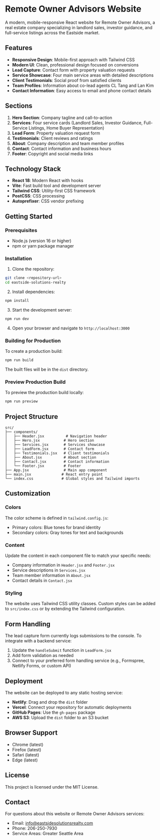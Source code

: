 # Remote Owner Advisors Website

A modern, mobile-responsive React website for Remote Owner Advisors, a real estate company specializing in landlord sales, investor guidance, and full-service listings across the Eastside market.

## Features

- **Responsive Design**: Mobile-first approach with Tailwind CSS
- **Modern UI**: Clean, professional design focused on conversions
- **Lead Capture**: Contact form with property valuation requests
- **Service Showcase**: Four main service areas with detailed descriptions
- **Client Testimonials**: Social proof from satisfied clients
- **Team Profiles**: Information about co-lead agents CL Tang and Lan Kim
- **Contact Information**: Easy access to email and phone contact details

## Sections

1. **Hero Section**: Company tagline and call-to-action
2. **Services**: Four service cards (Landlord Sales, Investor Guidance, Full-Service Listings, Home Buyer Representation)
3. **Lead Form**: Property valuation request form
4. **Testimonials**: Client reviews and ratings
5. **About**: Company description and team member profiles
6. **Contact**: Contact information and business hours
7. **Footer**: Copyright and social media links

## Technology Stack

- **React 18**: Modern React with hooks
- **Vite**: Fast build tool and development server
- **Tailwind CSS**: Utility-first CSS framework
- **PostCSS**: CSS processing
- **Autoprefixer**: CSS vendor prefixing

## Getting Started

### Prerequisites

- Node.js (version 16 or higher)
- npm or yarn package manager

### Installation

1. Clone the repository:
```bash
git clone <repository-url>
cd eastside-solutions-realty
```

2. Install dependencies:
```bash
npm install
```

3. Start the development server:
```bash
npm run dev
```

4. Open your browser and navigate to `http://localhost:3000`

### Building for Production

To create a production build:

```bash
npm run build
```

The built files will be in the `dist` directory.

### Preview Production Build

To preview the production build locally:

```bash
npm run preview
```

## Project Structure

```
src/
├── components/
│   ├── Header.jsx          # Navigation header
│   ├── Hero.jsx           # Hero section
│   ├── Services.jsx       # Services showcase
│   ├── LeadForm.jsx       # Contact form
│   ├── Testimonials.jsx   # Client testimonials
│   ├── About.jsx          # About section
│   ├── Contact.jsx        # Contact information
│   └── Footer.jsx         # Footer
├── App.jsx                # Main app component
├── main.jsx              # React entry point
└── index.css             # Global styles and Tailwind imports
```

## Customization

### Colors
The color scheme is defined in `tailwind.config.js`:
- Primary colors: Blue tones for brand identity
- Secondary colors: Gray tones for text and backgrounds

### Content
Update the content in each component file to match your specific needs:
- Company information in `Header.jsx` and `Footer.jsx`
- Service descriptions in `Services.jsx`
- Team member information in `About.jsx`
- Contact details in `Contact.jsx`

### Styling
The website uses Tailwind CSS utility classes. Custom styles can be added to `src/index.css` or by extending the Tailwind configuration.

## Form Handling

The lead capture form currently logs submissions to the console. To integrate with a backend service:

1. Update the `handleSubmit` function in `LeadForm.jsx`
2. Add form validation as needed
3. Connect to your preferred form handling service (e.g., Formspree, Netlify Forms, or custom API)

## Deployment

The website can be deployed to any static hosting service:

- **Netlify**: Drag and drop the `dist` folder
- **Vercel**: Connect your repository for automatic deployments
- **GitHub Pages**: Use the `gh-pages` package
- **AWS S3**: Upload the `dist` folder to an S3 bucket

## Browser Support

- Chrome (latest)
- Firefox (latest)
- Safari (latest)
- Edge (latest)

## License

This project is licensed under the MIT License.

## Contact

For questions about this website or Remote Owner Advisors services:

- Email: info@eastsidesolutionsrealty.com
- Phone: 206-250-7930
- Service Areas: Greater Seattle Area 
